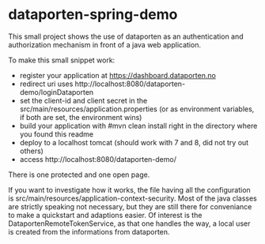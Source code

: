 # dataporten-spring-demo
This small project shows the use of dataporten as an authentication and authorization mechanism in front of a java web application.

To make this small snippet work:
* register your application at https://dashboard.dataporten.no
* redirect uri uses http://localhost:8080/dataporten-demo/loginDataporten
* set the client-id and client secret in the src/main/resources/application.properties (or as environment variables, if both are set, the environment wins)
* build your application with #mvn clean install right in the directory where you found this readme
* deploy to a localhost tomcat (should work with 7 and 8, did not try out others)
* access http://localhost:8080/dataporten-demo/

There is one protected and one open page.

If you want to investigate how it works, the file having all the configuration is src/main/resources/application-context-security. Most of
the java classes are strictly speaking not necessary, but they are still there for conveniance to make a quickstart and adaptions easier. Of
interest is the DataportenRemoteTokenService, as that one handles the way, a local user is created from the informations from dataporten.

